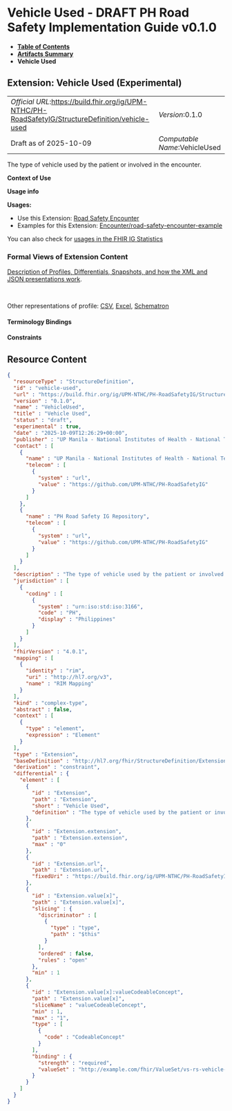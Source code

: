 # Vehicle Used - DRAFT PH Road Safety Implementation Guide v0.1.0

* [**Table of Contents**](toc.md)
* [**Artifacts Summary**](artifacts.md)
* **Vehicle Used**

## Extension: Vehicle Used (Experimental) 

| | |
| :--- | :--- |
| *Official URL*:https://build.fhir.org/ig/UPM-NTHC/PH-RoadSafetyIG/StructureDefinition/vehicle-used | *Version*:0.1.0 |
| Draft as of 2025-10-09 | *Computable Name*:VehicleUsed |

The type of vehicle used by the patient or involved in the encounter.

**Context of Use**

**Usage info**

**Usages:**

* Use this Extension: [Road Safety Encounter](StructureDefinition-RS-Encounter.md)
* Examples for this Extension: [Encounter/road-safety-encounter-example](Encounter-road-safety-encounter-example.md)

You can also check for [usages in the FHIR IG Statistics](https://packages2.fhir.org/xig/example.fhir.ph.roadsafety|current/StructureDefinition/vehicle-used)

### Formal Views of Extension Content

 [Description of Profiles, Differentials, Snapshots, and how the XML and JSON presentations work](http://build.fhir.org/ig/FHIR/ig-guidance/readingIgs.html#structure-definitions). 

 

Other representations of profile: [CSV](StructureDefinition-vehicle-used.csv), [Excel](StructureDefinition-vehicle-used.xlsx), [Schematron](StructureDefinition-vehicle-used.sch) 

#### Terminology Bindings

#### Constraints



## Resource Content

```json
{
  "resourceType" : "StructureDefinition",
  "id" : "vehicle-used",
  "url" : "https://build.fhir.org/ig/UPM-NTHC/PH-RoadSafetyIG/StructureDefinition/vehicle-used",
  "version" : "0.1.0",
  "name" : "VehicleUsed",
  "title" : "Vehicle Used",
  "status" : "draft",
  "experimental" : true,
  "date" : "2025-10-09T12:26:29+00:00",
  "publisher" : "UP Manila - National Institutes of Health - National Telehealth Center",
  "contact" : [
    {
      "name" : "UP Manila - National Institutes of Health - National Telehealth Center",
      "telecom" : [
        {
          "system" : "url",
          "value" : "https://github.com/UPM-NTHC/PH-RoadSafetyIG"
        }
      ]
    },
    {
      "name" : "PH Road Safety IG Repository",
      "telecom" : [
        {
          "system" : "url",
          "value" : "https://github.com/UPM-NTHC/PH-RoadSafetyIG"
        }
      ]
    }
  ],
  "description" : "The type of vehicle used by the patient or involved in the encounter.",
  "jurisdiction" : [
    {
      "coding" : [
        {
          "system" : "urn:iso:std:iso:3166",
          "code" : "PH",
          "display" : "Philippines"
        }
      ]
    }
  ],
  "fhirVersion" : "4.0.1",
  "mapping" : [
    {
      "identity" : "rim",
      "uri" : "http://hl7.org/v3",
      "name" : "RIM Mapping"
    }
  ],
  "kind" : "complex-type",
  "abstract" : false,
  "context" : [
    {
      "type" : "element",
      "expression" : "Element"
    }
  ],
  "type" : "Extension",
  "baseDefinition" : "http://hl7.org/fhir/StructureDefinition/Extension",
  "derivation" : "constraint",
  "differential" : {
    "element" : [
      {
        "id" : "Extension",
        "path" : "Extension",
        "short" : "Vehicle Used",
        "definition" : "The type of vehicle used by the patient or involved in the encounter."
      },
      {
        "id" : "Extension.extension",
        "path" : "Extension.extension",
        "max" : "0"
      },
      {
        "id" : "Extension.url",
        "path" : "Extension.url",
        "fixedUri" : "https://build.fhir.org/ig/UPM-NTHC/PH-RoadSafetyIG/StructureDefinition/vehicle-used"
      },
      {
        "id" : "Extension.value[x]",
        "path" : "Extension.value[x]",
        "slicing" : {
          "discriminator" : [
            {
              "type" : "type",
              "path" : "$this"
            }
          ],
          "ordered" : false,
          "rules" : "open"
        },
        "min" : 1
      },
      {
        "id" : "Extension.value[x]:valueCodeableConcept",
        "path" : "Extension.value[x]",
        "sliceName" : "valueCodeableConcept",
        "min" : 1,
        "max" : "1",
        "type" : [
          {
            "code" : "CodeableConcept"
          }
        ],
        "binding" : {
          "strength" : "required",
          "valueSet" : "http://example.com/fhir/ValueSet/vs-rs-vehicle-type"
        }
      }
    ]
  }
}

```
